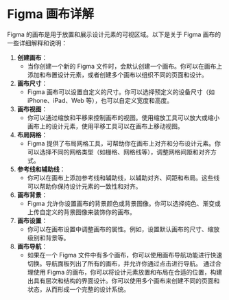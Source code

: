 # Figma 画布详解

Figma 的画布是用于放置和展示设计元素的可视区域。以下是关于 Figma 画布的一些详细解释和说明：

1. **创建画布**：
   - 当你创建一个新的 Figma 文件时，会默认创建一个画布。你可以在画布上添加和布置设计元素，或者创建多个画布以组织不同的页面和设计。
2. **画布尺寸**：
   - Figma 画布可以设置自定义的尺寸。你可以选择预定义的设备尺寸（如 iPhone、iPad、Web 等），也可以自定义宽度和高度。
3. **画布视图**：
   - 你可以通过缩放和平移来控制画布的视图。使用缩放工具可以放大或缩小画布上的设计元素，使用平移工具可以在画布上移动视图。
4. **布局网格**：
   - Figma 提供了布局网格工具，可帮助你在画布上对齐和分布设计元素。你可以选择不同的网格类型（如栅格、网格线等），调整网格间距和对齐方式。
5. **参考线和辅助线**：
   - 你可以在画布上添加参考线和辅助线，以辅助对齐、间距和布局。这些线可以帮助你保持设计元素的一致性和对齐。
6. **画布背景**：
   - Figma 允许你设置画布的背景颜色或背景图像。你可以选择纯色、渐变或上传自定义的背景图像来装饰你的画布。
7. **画布设置**：
   - 你可以在画布设置中调整画布的属性。例如，设置默认画布的尺寸、缩放级别和背景等。
8. **画布导航**：
   - 如果在一个 Figma 文件中有多个画布，你可以使用画布导航功能进行快速切换。导航面板列出了所有的画布，并允许你通过点击进行导航。
通过合理使用 Figma 的画布，你可以将设计元素放置和布局在合适的位置，构建出具有层次和结构的界面设计。你可以使用多个画布来创建不同的页面和状态，从而形成一个完整的设计系统。